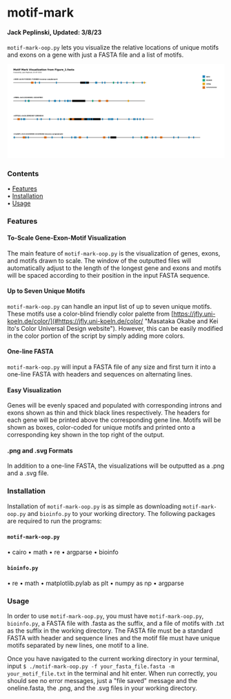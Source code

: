 # motif-mark
#### Jack Peplinski, Updated: 3/8/23

`motif-mark-oop.py` lets you visualize the relative locations of unique motifs and exons on a gene with just a FASTA file and a list of motifs. 

![alt text](https://github.com/jpeplin/motif-mark/blob/main/Figure_1.svg "motif-mark figure 1")

### Contents

• [Features](#Features)                                                                                         
• [Installation](#Installation)                                                                                             
• [Usage](#Usage)                                                                                   

### Features

#### To-Scale Gene-Exon-Motif Visualization

The main feature of `motif-mark-oop.py` is the visualization of genes, exons, and motifs drawn to scale. The window of the outputted files will automatically adjust to the length of the longest gene and exons and motifs will be spaced according to their position in the input FASTA sequence. 

#### Up to Seven Unique Motifs

`motif-mark-oop.py` can handle an input list of up to seven unique motifs. These motifs use a color-blind friendly color palette from 
[https://jfly.uni-koeln.de/color/](#https://jfly.uni-koeln.de/color/ "Masataka Okabe and Kei Ito's Color Universal Design website"). However, this can be easily modified in the color portion of the script by simply adding more colors. 

#### One-line FASTA

`motif-mark-oop.py` will input a FASTA file of any size and first turn it into a one-line FASTA with headers and sequences on alternating lines. 

#### Easy Visualization

Genes will be evenly spaced and populated with corresponding introns and exons shown as thin and thick black lines respectively. The headers for each gene will be printed above the corresponding gene line. Motifs will be shown as boxes, color-coded for unique motifs and printed onto a corresponding key shown in the top right of the output. 

#### .png and .svg Formats

In addition to a one-line FASTA, the visualizations will be outputted as a .png and a .svg file.

### Installation

Installation of `motif-mark-oop.py` is as simple as downloading `motif-mark-oop.py` and `bioinfo.py` to your working directory. The following packages are required to run the programs:

#### `motif-mark-oop.py`

• cairo
• math
• re
• argparse
• bioinfo

#### `bioinfo.py`

• re
• math
• matplotlib.pylab as plt
• numpy as np
• argparse       

### Usage

In order to use `motif-mark-oop.py`, you must have `motif-mark-oop.py`, `bioinfo.py`, a FASTA file with .fasta as the suffix, and a file of motifs with .txt as the suffix in the working directory. The FASTA file must be a standard FASTA with header and sequence lines and the motif file must have unique motifs separated by new lines, one motif to a line.

Once you have navigated to the current working directory in your terminal, input `$ ./motif-mark-oop.py -f your_fasta_file.fasta -m your_motif_file.txt` in the terminal and hit enter. When run correctly, you should see no error messages, just a "file saved" message and the oneline.fasta, the .png, and the .svg files in your working directory.  